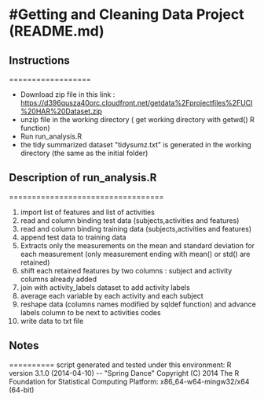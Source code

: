#Getting and Cleaning Data Project (README.md)
========================================================


## Instructions
==================

* Download zip file in this link : https://d396qusza40orc.cloudfront.net/getdata%2Fprojectfiles%2FUCI%20HAR%20Dataset.zip 
* unzip file in the working directory ( get working directory with getwd() R function)
* Run run_analysis.R
* the tidy summarized dataset "tidysumz.txt" is generated in the working directory (the same as the initial folder) 

## Description of run_analysis.R
==================================

1. import list of features and list of activities
2. read and column binding test data (subjects,activities and features)
3. read and column binding training data (subjects,activities and features)
4. append test data to training data
5. Extracts only the measurements on the mean and standard deviation for each measurement (only measurement ending with mean() or std() are retained)
6. shift each retained features by two columns : subject and activity columns already added
7. join with activity_labels dataset to add activity labels
8. average each variable by each activity and each subject
9. reshape data (columns names modified by sqldef function) and advance labels column to be next to activities codes
10. write data to txt file


## Notes
==========
script generated and tested under this environment:
R version 3.1.0 (2014-04-10) -- "Spring Dance"
Copyright (C) 2014 The R Foundation for Statistical Computing
Platform: x86_64-w64-mingw32/x64 (64-bit)